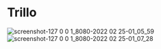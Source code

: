 # Trillo
![screenshot-127 0 0 1_8080-2022 02 25-01_05_59](https://user-images.githubusercontent.com/90225424/155622729-3360ba9c-ec43-4ee6-bfee-73e77f673f8d.png)
![screenshot-127 0 0 1_8080-2022 02 25-01_07_28](https://user-images.githubusercontent.com/90225424/155622755-b77d50d2-bbb9-40f4-a56a-895bb5d4f084.png)
